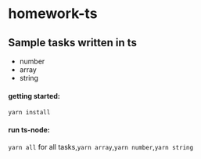# homework-ts

## Sample tasks written in ts

<ul>
<li>number
</li>
<li>array
</li>
<li>string
</li>
</ul>

#### getting started: 
``` yarn install ```

#### run ts-node:
 ```yarn all``` for all tasks,```yarn array```,```yarn number```,```yarn string```


